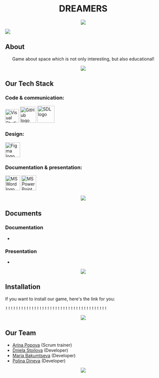 <h1 align="center">DREAMERS</h1>

<p align="center">
    <img src="!!!!!!!!!!!!!!!!!!!!!!!!!!!!!!!!!!!!!!!">
</p>
<img src="https://cdn.discordapp.com/attachments/1103246649075171390/1116130271583031347/line-light.jpg"/>

##  About
<p align="center">Game about space which is not only interesting, but also educational!</p>
<p align="center">
    <img src="https://cdn.discordapp.com/attachments/1103246649075171390/1116130271583031347/line-light.jpg"/>
</p>

##  Our Tech Stack
### Code & communication:
<p align="left">
    <a href="https://visualstudio.microsoft.com/vs/"><img src="https://upload.wikimedia.org/wikipedia/commons/thumb/5/59/Visual_Studio_Icon_2019.svg/1030px-Visual_Studio_Icon_2019.svg.png" alt="Visual Studio 2022 logo" width=44px /></a>
    <a href="https://github.com/"><img src="https://img.icons8.com/nolan/344/github.png" alt="GitHub logo" width=52px /></a>
    <a href="https://github.com/"><img src="https://tr0ll.net/libsdl/contest/pictures/ArneClaus.gif" alt="SDL logo" width=55px /></a>
</p>

### Design:
<p align="left">
    <a href="https://www.figma.com/"><img src="https://img.icons8.com/color/344/figma--v1.png" alt="Figma logo" width=48px/></a>
</p>

### Documentation & presentation:
<p align="left">
    <a href="https://www.microsoft.com/en-ww/microsoft-365/word"><img src="https://img.icons8.com/color/344/ms-word.png" alt="MS Word logo" width=48px /></a>
    <a href="https://www.microsoft.com/en-ww/microsoft-365/powerpoint"><img src="https://img.icons8.com/color/344/ms-powerpoint.png" alt="MS PowerPoint logo" width=48px /></a>
</p>

<p align="center">
    <img src="https://cdn.discordapp.com/attachments/1103246649075171390/1116130271583031347/line-light.jpg"/>
</p>

##  Documents

### Documentation
  - 
### Presentation
  - 

<p align="center">
    <img src="https://cdn.discordapp.com/attachments/1103246649075171390/1116130271583031347/line-light.jpg"/>
</p>

##  Installation

If you want to install our game, here's the link for you:
<pre>!!!!!!!!!!!!!!!!!!!!!!!!!!!!!!!!!!!!!!!</pre>

<p align="center">
    <img src="https://cdn.discordapp.com/attachments/1103246649075171390/1116130271583031347/line-light.jpg"/>
</p>

##  Our Team

- <a href = "https://github.com/AAPopova22">Arina Popova</a> (Scrum trainer)
- <a href = "https://github.com/DDStoilova">Dniela Stoilova</a> (Developer)
- <a href = "https://github.com/MSBkumtseva22">Maria Bakumtseva</a> (Developer)
- <a href = "https://github.com/PDDineva22">Polina Dineva</a> (Developer)

<p align="center">
    <img src="https://cdn.discordapp.com/attachments/1103246649075171390/1116130271583031347/line-light.jpg"/>
